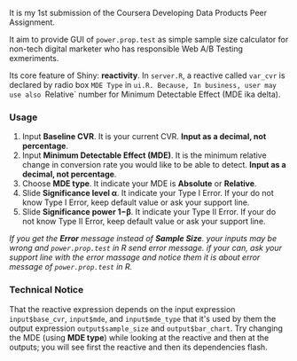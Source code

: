 It is my 1st submission of the Coursera Developing Data Products Peer Assignment.

It aim to provide GUI of `power.prop.test` as simple sample size calculator for non-tech digital marketer who has responsible Web A/B Testing exmeriments.

Its core feature of Shiny: **reactivity**. In `server.R`, a reactive called `var_cvr` is declared by radio box `MDE Type` in `ui.R. Because, In business, user may use also `Relative` number for Minimum Detectable Effect (MDE ika delta).

### Usage
1. Input **Baseline CVR**. It is your current CVR. **Input as a decimal, not percentage**.
2. Input **Minimum Detectable Effect (MDE)**. It is the minimum relative change in conversion rate you would like to be able to detect. **Input as a decimal, not percentage**.
3. Choose **MDE type**. It indicate your MDE is **Absolute** or **Relative**.
4. Slide **Significance level α**. It indicate your Type I Error. If your do not know Type I Error, keep default value or ask your support line.
5. Slide **Significance power 1−β**. It indicate your Type II Error. If your do not know Type II Error, keep default value or ask your support line.

*If you get the **Error** message instead of **Sample Size**. your inputs may be wrong and `power.prop.test` in R send error message. if your can, ask your support line with the error massage and notice them it is about error message of `power.prop.test` in R.*

### Technical Notice
That the reactive expression depends on the input expression `input$base_cvr`, `input$mde`, and `input$mde_type` that it's used by them the output expression `output$sample_size` and `output$bar_chart`. Try changing the MDE (using **MDE type**) while looking at the reactive and then at the outputs; you will see first the reactive and then its dependencies flash. 
